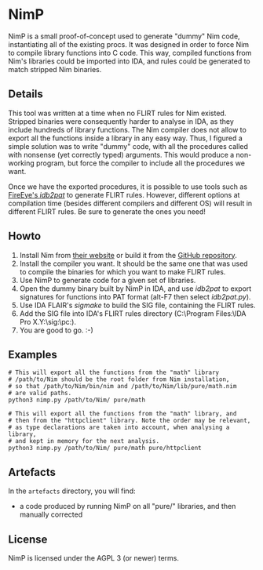 # NimP

NimP is a small proof-of-concept used to generate "dummy" Nim code, instantiating all of the existing procs.
It was designed in order to force Nim to compile library functions into C code.
This way, compiled functions from Nim's libraries could be imported into IDA, and rules could be generated
to match stripped Nim binaries.

## Details

This tool was written at a time when no FLIRT rules for Nim existed.
Stripped binaries were consequently harder to analyse in IDA, as they include hundreds of library functions.
The Nim compiler does not allow to export all the functions inside a library in any easy way.
Thus, I figured a simple solution was to write "dummy" code, with all the procedures called with nonsense (yet correctly typed) arguments. This would produce a non-working program, but force the compiler to include all the procedures we want.

Once we have the exported procedures, it is possible to use tools such as [FireEye's *idb2pat*](https://github.com/fireeye/flare-ida/blob/master/python/flare/idb2pat.py) to generate FLIRT rules. However, different options at compilation time (besides different compilers and different OS) will result in different FLIRT rules. Be sure to generate the ones you need!

## Howto

1. Install Nim from [their website](https://nim-lang.org/install.html) or build it from the [GitHub repository](https://github.com/nim-lang/Nim/).
2. Install the compiler you want. It should be the same one that was used to compile the binaries for which you want to make FLIRT rules.
3. Use NimP to generate code for a given set of libraries.
4. Open the dummy binary built by NimP in IDA, and use *idb2pat* to export signatures for functions into PAT format (alt-F7 then select *idb2pat.py*).
5. Use IDA FLAIR's *sigmake* to build the SIG file, containing the FLIRT rules.
6. Add the SIG file into IDA's FLIRT rules directory (C:\Program Files:\IDA Pro X.Y:\sig:\pc:\).
7. You are good to go. :-)


## Examples

```
# This will export all the functions from the "math" library
# /path/to/Nim should be the root folder from Nim installation,
# so that /path/to/Nim/bin/nim and /path/to/Nim/lib/pure/math.nim
# are valid paths.
python3 nimp.py /path/to/Nim/ pure/math

# This will export all the functions from the "math" library, and
# then from the "httpclient" library. Note the order may be relevant,
# as type declarations are taken into account, when analysing a library,
# and kept in memory for the next analysis.
python3 nimp.py /path/to/Nim/ pure/math pure/httpclient
```

## Artefacts
In the `artefacts` directory, you will find:
- a code produced by running NimP on all "pure/" libraries, and then manually corrected

## License
NimP is licensed under the AGPL 3 (or newer) terms.
